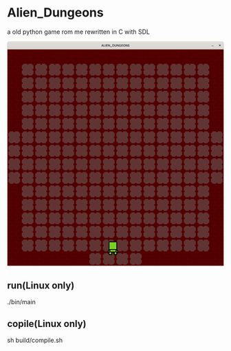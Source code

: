 # Alien_Dungeons
a old python game rom me rewritten in C with SDL

![screenshot](https://github.com/Ztirom45/Alien_Dungeons/blob/main/screenshots/screenshot1.png)

## run(Linux only)
./bin/main

## copile(Linux only)
sh build/compile.sh
